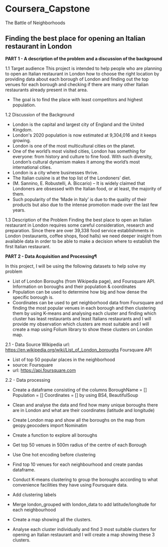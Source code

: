 # Coursera_Capstone
The Battle of Neighborhoods 

## Finding the best place for opening an Italian restaurant in London

**PART 1 - A description of the problem and a discussion of the background**

1.1 Target audience
This project is intended to help people who are planning to open an Italian restaurant in London how to choose the
right location by providing data about each borough of London and finding out the top venues for each borough and
checking if there are many other Italian restaurants already present in that area.
* The goal is to find the place with least competitors and highest population.

1.2 Discussion of the Background
* London is the capital and largest city of England and the United Kingdom.
* London's 2020 population is now estimated at 9,304,016 and it keeps growing.
* London is one of the most multicultural cities on the planet.
* One of the world’s most visited cities, London has something for everyone: from history and culture to
fine food. With such diversity, London’s cultural dynamism makes it among the world’s most international
cities.
* London is a city where businesses thrive.
* The Italian cuisine is at the top list of the Londoners’ diet.
* (M. Sannino, E. Robustelli, A. Biccario) – It is widely claimed that Londoners are obsessed with the Italian
food, or at least, the majority of them.
* Such popularity of the ‘Made in Italy’ is due to the quality of their products but also due to the intense
promotion made over the last few years.

1.3 Description of the Problem
Finding the best place to open an Italian restaurant in London requires some careful consideration, research and
preparation. Since there are over 39,338 food service establishments in London (restaurants, coffee shops, food
halls) we need deeper insight from available data in order to be able to make a decision where to establish the first
Italian restaurant.

**PART 2 - Data Acquisition and Processing¶**

In this project, I will be using the following datasets to help solve my problem 
* List of London Boroughs (from Wikipedia page), and Foursquare API.
Information on boroughs and their population & coordinates
* Population can be used to determine how big and how dense the specific borough is.
* Coordinates can be used to get neighborhood data from Foursquare and finding the most popular venues
in each borough and then clustering them by using K-means and analysing each cluster and finding which
cluster has least restaurants and least Italians restaurants and I will provide my observation which clusters
are most suitable and I will create a map using Folium library to show these clusters on London map.

2.1 - Data Source
Wikipedia url: https://en.wikipedia.org/wiki/List_of_London_boroughs
Foursquare API
* List of top 50 popular places in the neighborhood
* source: Foursquare
* url: https://api.foursquare.com

2.2 - Data processing
* Create a dataframe consisting of the columns BoroughName = [] Population = [] Coordinates = [] by using
BS4, BeautifulSoup

* Clean and analyse the data and find how many unique boroughs there are in London and what are their
coordinates (latitude and longitude)
* Create London map and show all the boroughs on the map from geopy.geocoders import Nominatim
* Create a function to explore all boroughs
* Get top 50 venues in 500m radius of the centre of each Borough
* Use One hot encoding before clustering
* Find top 10 venues for each neighbourhood and create pandas dataframe.
* Conduct K-means clustering to group the boroughs according to what convenience facilities they have
using Foursquare data.
* Add clustering labels
* Merge london_grouped with london_data to add latitude/longitude for each neighbourhood
* Create a map showing all the clusters.
* Analyse each cluster individually and find 3 most suitable clusters for opening an Italian restaurant and I
will create a map showing these 3 clusters.

